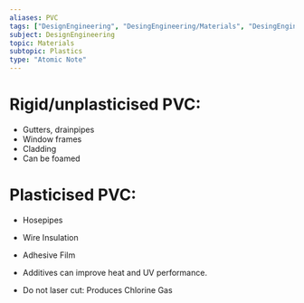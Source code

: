 ```yaml
---
aliases: PVC
tags: ["DesignEngineering", "DesingEngineering/Materials", "DesingEngineering/Materials/Plastics", "DesingEngineering/Materials/Plastics/Materials"]
subject: DesignEngineering
topic: Materials
subtopic: Plastics
type: "Atomic Note"
---
```


 # Rigid/unplasticised PVC:
  - Gutters, drainpipes
  - Window frames
  - Cladding
  - Can be foamed

 # Plasticised PVC:
  - Hosepipes
  - Wire Insulation
  - Adhesive Film

 - Additives can improve heat and UV performance.
 - Do not laser cut: Produces Chlorine Gas